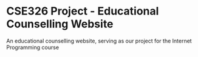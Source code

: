 # CSE326 Project - Educational Counselling Website
An educational counselling website, serving as our project for the Internet Programming course

